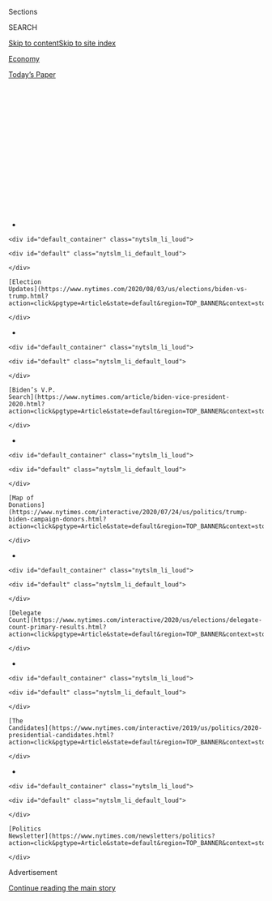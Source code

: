 <div id="app">

<div>

<div>

<div>

<div class="NYTAppHideMasthead css-1q2w90k e1suatyy0">

<div class="section css-ui9rw0 e1suatyy2">

<div class="css-eph4ug er09x8g0">

<div class="css-6n7j50">

</div>

<span class="css-1dv1kvn">Sections</span>

<div class="css-10488qs">

<span class="css-1dv1kvn">SEARCH</span>

</div>

[Skip to content](#site-content)[Skip to site
index](#site-index)

</div>

<div id="masthead-section-label" class="css-1wr3we4 eaxe0e00">

[Economy](https://www.nytimes.com/section/business/economy)

</div>

<div class="css-10698na e1huz5gh0">

</div>

</div>

<div id="masthead-bar-one" class="section hasLinks css-15hmgas e1csuq9d3">

<div class="css-uqyvli e1csuq9d0">

</div>

<div class="css-1uqjmks e1csuq9d1">

</div>

<div class="css-9e9ivx">

[](https://myaccount.nytimes.com/auth/login?response_type=cookie&client_id=vi)

</div>

<div class="css-1bvtpon e1csuq9d2">

[Today’s
Paper](https://www.nytimes.com/section/todayspaper)

</div>

</div>

</div>

</div>

<div data-aria-hidden="false">

<div id="site-content" data-role="main">

<div>

<div class="css-1aor85t" style="opacity:0.000000001;z-index:-1;visibility:hidden">

<div class="css-1hqnpie">

<div class="css-epjblv">

<span class="css-17xtcya">[Economy](/section/business/economy)</span><span class="css-x15j1o">|</span><span class="css-fwqvlz">Initial
China Trade Deal Defuses Tensions, but U.S. Still Has
Concerns</span>

</div>

<div class="css-k008qs">

<div class="css-1iwv8en">

<span class="css-18z7m18"></span>

<div>

</div>

</div>

<span class="css-1n6z4y">https://nyti.ms/2EgUm7j</span>

<div class="css-1705lsu">

<div class="css-4xjgmj">

<div class="css-4skfbu" data-role="toolbar" data-aria-label="Social Media Share buttons, Save button, and Comments Panel with current comment count" data-testid="share-tools">

  - 
  - 
  - 
  - 
    
    <div class="css-6n7j50">
    
    </div>

  - 
  - 

</div>

</div>

</div>

</div>

</div>

</div>

<div id="NYT_TOP_BANNER_REGION" class="css-13pd83m">

<div>

<div id="styln-elections-notifications-menu" class="section interactive-content interactive-size-medium css-1edisqu">

<div class="css-17ih8de interactive-body">

<div class="nytslm_innerContainer" data-aria-live="polite">

<div class="nytslm_title">

</div>

  - 
    
    <div id="default_container" class="nytslm_li_loud">
    
    <div id="default" class="nytslm_li_default_loud">
    
    </div>
    
    [Election
    Updates](https://www.nytimes.com/2020/08/03/us/elections/biden-vs-trump.html?action=click&pgtype=Article&state=default&region=TOP_BANNER&context=storylines_menu)
    
    </div>

  - 
    
    <div id="default_container" class="nytslm_li_loud">
    
    <div id="default" class="nytslm_li_default_loud">
    
    </div>
    
    [Biden’s V.P.
    Search](https://www.nytimes.com/article/biden-vice-president-2020.html?action=click&pgtype=Article&state=default&region=TOP_BANNER&context=storylines_menu)
    
    </div>

  - 
    
    <div id="default_container" class="nytslm_li_loud">
    
    <div id="default" class="nytslm_li_default_loud">
    
    </div>
    
    [Map of
    Donations](https://www.nytimes.com/interactive/2020/07/24/us/politics/trump-biden-campaign-donors.html?action=click&pgtype=Article&state=default&region=TOP_BANNER&context=storylines_menu)
    
    </div>

  - 
    
    <div id="default_container" class="nytslm_li_loud">
    
    <div id="default" class="nytslm_li_default_loud">
    
    </div>
    
    [Delegate
    Count](https://www.nytimes.com/interactive/2020/us/elections/delegate-count-primary-results.html?action=click&pgtype=Article&state=default&region=TOP_BANNER&context=storylines_menu)
    
    </div>

  - 
    
    <div id="default_container" class="nytslm_li_loud">
    
    <div id="default" class="nytslm_li_default_loud">
    
    </div>
    
    [The
    Candidates](https://www.nytimes.com/interactive/2019/us/politics/2020-presidential-candidates.html?action=click&pgtype=Article&state=default&region=TOP_BANNER&context=storylines_menu)
    
    </div>

  - 
    
    <div id="default_container" class="nytslm_li_loud">
    
    <div id="default" class="nytslm_li_default_loud">
    
    </div>
    
    [Politics
    Newsletter](https://www.nytimes.com/newsletters/politics?action=click&pgtype=Article&state=default&region=TOP_BANNER&context=storylines_menu)
    
    </div>

</div>

</div>

</div>

</div>

</div>

<div id="top-wrapper" class="css-1sy8kpn">

<div id="top-slug" class="css-l9onyx">

Advertisement

</div>

[Continue reading the main
story](#after-top)

<div class="ad top-wrapper" style="text-align:center;height:100%;display:block;min-height:250px">

<div id="top" class="place-ad" data-position="top" data-size-key="top">

</div>

</div>

<div id="after-top">

</div>

</div>

<div>

<div id="sponsor-wrapper" class="css-1hyfx7x">

<div id="sponsor-slug" class="css-19vbshk">

Supported by

</div>

[Continue reading the main
story](#after-sponsor)

<div id="sponsor" class="ad sponsor-wrapper" style="text-align:center;height:100%;display:block">

</div>

<div id="after-sponsor">

</div>

</div>

<div class="css-186x18t">

</div>

<div class="css-1vkm6nb ehdk2mb0">

# Initial China Trade Deal Defuses Tensions, but U.S. Still Has Concerns

</div>

The agreement includes a commitment by China to buy more agriculture
products and to strengthen laws protecting foreign companies operating
there.

<div class="css-79elbk" data-testid="photoviewer-wrapper">

<div class="css-z3e15g" data-testid="photoviewer-wrapper-hidden">

</div>

<div class="css-1a48zt4 ehw59r15" data-testid="photoviewer-children">

![<span class="css-16f3y1r e13ogyst0" data-aria-hidden="true">Soybean
farmed in
Louisiana.</span><span class="css-cnj6d5 e1z0qqy90" itemprop="copyrightHolder"><span class="css-1ly73wi e1tej78p0">Credit...</span><span><span>Aleksandra
Michalska/Reuters</span></span></span>](https://static01.nyt.com/images/2019/12/13/business/13dc-uschina/merlin_142267479_385cbf70-474a-4f59-970a-76b5dc00a4e0-articleLarge.jpg?quality=75&auto=webp&disable=upscale)

</div>

</div>

<div class="css-18e8msd">

<div class="css-otjvjh epjyd6m0">

<div class="css-1u9l98q ey68jwv0" data-aria-hidden="true">

[![Alan
Rappeport](https://static01.nyt.com/images/2018/06/12/multimedia/author-alan-rappeport/author-alan-rappeport-thumbLarge-v2.png
"Alan Rappeport")](https://www.nytimes.com/by/alan-rappeport)[![Ana
Swanson](https://static01.nyt.com/images/2018/12/10/multimedia/author-ana-swanson/author-ana-swanson-thumbLarge.png
"Ana Swanson")](https://www.nytimes.com/by/ana-swanson)[![Keith
Bradsher](https://static01.nyt.com/images/2018/10/08/multimedia/author-keith-bradsher/author-keith-bradsher-thumbLarge.png
"Keith Bradsher")](https://www.nytimes.com/by/keith-bradsher)[![Chris
Buckley](https://static01.nyt.com/images/2018/10/08/multimedia/author-chris-buckley/author-chris-buckley-thumbLarge.png
"Chris Buckley")](https://www.nytimes.com/by/chris-buckley)

</div>

<div class="css-1baulvz">

By [<span class="css-1baulvz" itemprop="name">Alan
Rappeport</span>](https://www.nytimes.com/by/alan-rappeport),
[<span class="css-1baulvz" itemprop="name">Ana
Swanson</span>](https://www.nytimes.com/by/ana-swanson),
[<span class="css-1baulvz" itemprop="name">Keith
Bradsher</span>](https://www.nytimes.com/by/keith-bradsher) and
[<span class="css-1baulvz last-byline" itemprop="name">Chris
Buckley</span>](https://www.nytimes.com/by/chris-buckley)

</div>

</div>

  - 
    
    <div class="css-ld3wwf e16638kd2">
    
    Dec. 13,
    2019
    
    </div>

  - 
    
    <div class="css-4xjgmj">
    
    <div class="css-d8bdto" data-role="toolbar" data-aria-label="Social Media Share buttons, Save button, and Comments Panel with current comment count" data-testid="share-tools">
    
      - 
      - 
      - 
      - 
        
        <div class="css-6n7j50">
        
        </div>
    
      - 
      - 
    
    </div>
    
    </div>

</div>

</div>

<div class="section meteredContent css-1r7ky0e" name="articleBody" itemprop="articleBody">

<div class="css-1fanzo5 StoryBodyCompanionColumn">

<div class="css-53u6y8">

WASHINGTON — When President Trump and China confirmed on Friday that
they had reached an initial trade deal, it helped defuse tensions in a
19-month trade war and avoided another round of punishing tariffs
scheduled for this weekend.

But a [trade
deal](https://www.nytimes.com/2019/12/12/business/economy/trump-china-trade-deal.html)
that took nearly two years to reach and inflicted global economic damage
in the process does little to resolve the United States’ biggest
concerns about China’s trade practices, including its use of industrial
subsidies and state-owned enterprises to dominate global industries like
steel and solar panels.

If signed, the deal [would
increase](https://ustr.gov/sites/default/files/US-China-Agreement-Fact-Sheet.pdf)
Chinese purchases of American farm and energy products, place limits on
Beijing’s ability to weaken its currency and provide greater protections
to American companies operating in China. It would also reduce some of
Mr. Trump’s tariffs and forestall new tariffs slated for Sunday.

Yet its main benefit may be to help Mr. Trump politically — allowing him
to promote large gains to American farmers devastated by the trade war,
calming anxious investors and [convincing voters before the 2020
election](https://www.nytimes.com/2019/12/06/us/politics/trump-economy-impeachment.html)
that he has lived up to his promise to get tough on China.

</div>

</div>

<div class="css-1fanzo5 StoryBodyCompanionColumn">

<div class="css-53u6y8">

“It’s a phenomenal deal,” Mr. Trump said on Friday at the White House.
“The China deal covers tremendous manufacturing, farming, a lot of
rules, regulations, a lot of things it covers. It’s a Phase 1 deal, but
a lot of big things are covered. And I say affectionately: The farmers
are going to have to go out and buy much larger tractors, because it
means a lot of business, a tremendous amount of business.”

Mr. Trump, who campaigned on rewriting the rules of global trade in
America’s favor, has spent the past two years upending diplomatic
processes that have long governed trade policy. He has pressured trading
partners by threatening to scrap existing deals and imposing more
tariffs than any other president in modern history. The United States
now has the highest tariff rate of any advanced nation, higher than even
China, India and Turkey.

Whether that approach has achieved Mr. Trump’s goal of putting “America
First” is an open question. While many credit his tough tactics with
bringing trading partners to the table, others say it has failed to
produce bigger gains than those achieved through traditional trade
negotiations, and destabilized the global economy in the
process.

<div id="NYT_MAIN_CONTENT_1_REGION" class="css-9tf9ac">

<div>

<div id="styln-nfldraft-updates-block" class="section interactive-content interactive-size-medium css-1ftcdic">

<div class="css-17ih8de interactive-body">

<div id="styln-briefing-block" data-asset-id="">

<div class="briefing-block-header-section">

# [Latest Updates: 2020 Election](https://www.nytimes.com/2020/08/03/us/elections/biden-vs-trump.html?action=click&pgtype=Article&state=default&region=MAIN_CONTENT_1&context=storylines_live_updates)

<div class="briefing-block-ts">

Updated 2020-08-04T01:23:51.312Z

</div>

</div>

  - [Trump assails mail-in voting anew, citing delays in declaring a
    winner in a New York congressional
    primary.](https://www.nytimes.com/2020/08/03/us/elections/biden-vs-trump.html?action=click&pgtype=Article&state=default&region=MAIN_CONTENT_1&context=storylines_live_updates#link-6494b448)
  - [Obama issues his first slate of 2020
    endorsements.](https://www.nytimes.com/2020/08/03/us/elections/biden-vs-trump.html?action=click&pgtype=Article&state=default&region=MAIN_CONTENT_1&context=storylines_live_updates#link-3de249e6)
  - [In a big shift, Trump is now encouraging mask-wearing in campaign
    emails.](https://www.nytimes.com/2020/08/03/us/elections/biden-vs-trump.html?action=click&pgtype=Article&state=default&region=MAIN_CONTENT_1&context=storylines_live_updates#link-54e34d20)

<div class="briefing-block-footer">

<div class="briefing-block-footer-meta">

[See more
updates](https://www.nytimes.com/2020/08/03/us/elections/biden-vs-trump.html?action=click&pgtype=Article&state=default&region=MAIN_CONTENT_1&context=storylines_live_updates)

</div>

</div>

</div>

</div>

</div>

</div>

</div>

“Pardon me if I don’t pop champagne, but aside from a cessation of
continued escalation, there is not much worth cheering,” said Scott
Kennedy, a China expert at the Center for Strategic and International
Studies. “There is still significant ambiguity about what is in the
deal, but based on what we can surmise, it is unclear if the struggles
of the past two and a half years have been worth it. The costs have been
substantial and far-reaching, the benefits narrow and ephemeral.”

The China deal was Mr. Trump’s second trade victory of the week,
after[Democrats agreed to support a revised North American Free Trade
Agreement](https://www.nytimes.com/2019/12/10/us/politics/usmca-trade-deal.html),
moving it closer to becoming law. Businesses welcomed the update of the
25-year trade pact, and tech companies in particular have praised the
agreement’s strong protections for technology.

</div>

</div>

<div class="css-1fanzo5 StoryBodyCompanionColumn">

<div class="css-53u6y8">

The pact broke ground politically, gaining the support of Democratic
lawmakers and unions that have long derided existing trade agreements
and perhaps forging a new bipartisan consensus on trade. But as with the
China deal, the United-States-Mexico-Canada Agreement is more a modest
improvement than a transformative overhaul to the economy.

In a note to clients, Gregory Daco, an economist at Oxford Economics,
called the net economic benefits of U.S.M.C.A. “negligible,” but praised
the deal for preventing a potential hit to the economy. The president
had threatened to withdraw from NAFTA entirely if his trade pact was not
advanced.

“The principal commercial benefit of both agreements appears to be the
avoidance of what would have been self-inflicted harm — tariff
escalation with China and termination of NAFTA,” said Michael J. Smart,
a managing director at Rock Creek Global Advisors, an advisory firm.

The China deal also averts what would have been an economically damaging
escalation of the trade war before the holiday season and the 2020
campaign. Mr. Trump had planned to slap 15 percent tariffs on shoes,
laptops, toys and other goods on Sunday — a move that would have
resulted in the United States taxing nearly every Chinese import and
most likely inciting more retaliation from Beijing.

The United States has now collected [more than $39
billion](https://www.cbp.gov/newsroom/stats/trade) from the tariffs
placed on $360 billion worth of Chinese goods, which Mr. Trump says
China pays but economists say falls heavily on American businesses and
consumers.

Robert Lighthizer, Mr. Trump’s top trade negotiator and one of the
administration’s biggest China hawks, said in a briefing that China had
made substantial commitments to increase purchases of American
agriculture, energy, manufacturing and services products.

China’s farm purchases are expected to grow to at least $40 billion
annually over a period of two years, while total exports of food,
energy, manufactured goods and services to China will increase by a
total of $200 billion, he said. The deal would increase protections for
American intellectual property and end China’s practice of forcing
American companies to transfer technology to Chinese partners. It would
also open Chinese markets for financial services and American exports of
beef, poultry, seafood, infant formula and pet food. Tariffs could go
back in place if China fails to live up to its commitments, he said.

</div>

</div>

<div class="css-1fanzo5 StoryBodyCompanionColumn">

<div class="css-53u6y8">

Mr. Lighthizer said he expected the deal to be signed in Washington
during the first week of January and take effect 30 days later. He
acknowledged that future phases of negotiations, which would entail some
of the bigger structural changes the United States has been seeking from
China, could still prove challenging to accomplish. During the
negotiations, the United States repeatedly pressed China to make more
transformative changes to its economy, only to be rebuffed and have the
talks nearly collapse.

“There are still a lot of outstanding issues that you’re all aware of
between the United States and China, which are very serious issues,” Mr.
Lighthizer said. “Our sense is that we’re better off doing this in
phases than to sit and make no progress at all.”

“I’m not Pollyanna,” he added. “This is going to be a very long term
issue.”

Wang Shouwen, China’s vice commerce minister, said at a news conference
in Beijing that the two sides had made “significant progress” and that
the United States would remove tariffs “phase by phase,” suggesting that
the countries had agreed to roll back more tariffs in the future when
additional agreements are reached.

Mr. Wang said that both sides had agreed to complete legal reviews as
quickly as possible and that an official signing was still being worked
out.

The Chinese government did not echo American assertions that it would
buy $50 billion of farm goods a year, saying only that purchases would
increase by a “considerable margin” to meet China’s needs for goods like
soybean and pork.

The trade war has taken a major toll on America’s farmers, who have seen
Chinese sales of soybeans, pork and other products dry up, and Mr. Trump
has consistently promised that Beijing will commit to buying $50 billion
worth of farm goods as part of a trade pact. China has resumed buying
some American products, in part because an epidemic is [ravaging the
country’s
hogs](https://www.nytimes.com/2019/04/22/business/china-pigs-african-swine-fever.html),
sending [pork prices
soaring](https://www.nytimes.com/2019/10/07/business/china-strategic-pork-reserve.html).

“I think they’ll hit $50 billion,” he said on Friday. “They’ve already
stepped it up.”

Evan S. Medeiros, a Georgetown University professor who was senior Asia
director at the National Security Council under President Barack Obama,
said the only thing of substance that had been negotiated — agricultural
purchases for tariff relief — was shallow compared with Mr. Trump’s
earlier, much grander promises.

</div>

</div>

<div class="css-1fanzo5 StoryBodyCompanionColumn">

<div class="css-53u6y8">

The other elements thrown into an announcement — currency, enforcement
of intellectual property rights and greater access by American companies
to China’s financial services sector — were changes that Beijing had
decided to push through regardless and had been working on already.
Their inclusion was “window dressing,” he said.

“The real issues we want addressed are structural barriers,” none of
which are mentioned in the deal, he said.

Investors greeted Friday’s announcement somewhat skeptically. The S\&P
500 barely budged and yields on government bonds fell, suggesting
slightly more pessimism on the outlook for growth and inflation. Prices
of key agricultural commodities such as hogs and soybeans rose. Hog
futures rose more than 1 percent. Soybeans jumped on news of the trade
deal but later pared their gains, settling about 1 percent higher on the
day.

</div>

</div>

<div style="max-width:100%;margin:0 auto">

<div class="css-17dprlf" data-id="100000004384473" data-slug="briefing-market-module" style="max-width:600px">

</div>

</div>

<div class="css-1fanzo5 StoryBodyCompanionColumn">

<div class="css-53u6y8">

Stephen Moore, the Heritage Foundation economist who advised Mr. Trump’s
2016 campaign, said that the agreement should be helpful for Mr. Trump’s
re-election prospects because the onslaught of more tariffs next year
would have been a drag on the economy.

“It’s not a huge victory for Trump in the sense of the content of the
deal,” said Mr. Moore, whom the president [considered this year for a
seat on the Federal Reserve
board](https://www.nytimes.com/2019/05/02/business/stephen-moore-fed.html).
“If this is real, and the Chinese don’t pull back again, it sets Trump
up nicely for 2020. The best thing about this is, if it happens, that it
prevents a trade war escalation.”

Alan Rappeport and Ana Swanson reported from Washington, and Keith
Bradsher and Chris Buckley from Beijing. Annie Karni and Edward Wong
contributed reporting from Washington, and Matt Phillips from New
York.

</div>

</div>

</div>

<div>

</div>

<div>

</div>

<div id="NYT_BELOW_MAIN_CONTENT_REGION">

<div>

<div id="STLYN_guide_v1_STYLN_guide_a" class="section css-l08pwh interactive-content interactive-size-medium">

<div class="css-17ih8de interactive-body">

<div class="g-story g-freebird g-max-limit" data-preview-slug="styln-scroll-guide">

</div>

<div id="g-electionguide-id" class="g-electionguide">

<div class="g-electionguide-container">

<div class="g-electionguide-wrapper">

<div class="g-electionguide-logo">

</div>

# Our 2020 Election Guide

Updated Aug. 3, 2020

  - 
    
    -----
    
    ## The Latest
    
      - President Trump again assails mail-in voting, [claiming without
        evidence that the process is plagued by
        fraud](https://www.nytimes.com/2020/08/03/us/politics/trump-mail-in-voting.html?action=click&pgtype=Article&state=default&region=BELOW_MAIN_CONTENT&context=storylines_guide).

  - 
    
    -----
    
    ## Biden’s V.P. Search
    
      - [Here are 13
        women](https://www.nytimes.com/article/biden-vice-president-2020.html?action=click&pgtype=Article&state=default&region=BELOW_MAIN_CONTENT&context=storylines_guide)
        who have been under consideration to be Joe Biden’s running
        mate, and why each might be chosen — and might not be.

  - 
    
    -----
    
    ## Keep Up With Our Coverage
    
      - Get an
        [email](https://www.nytimes.com/newsletters/politics?action=click&pgtype=Article&state=default&region=BELOW_MAIN_CONTENT&context=storylines_guide)
        recapping the day’s news
    
    <!-- end list -->
    
      - Download our mobile app on
        [iOS](https://apps.apple.com/us/app/nytimes/id284862083?ls=1&mat_click_id=5c79ae7455014fd1bd66b5610c05b8f2-20191112-16948&referrer=mat_click_id%3D5c79ae7455014fd1bd66b5610c05b8f2-20191112-16948%26link_click_id%3D722930677036718082)
        and
        [Android](http://a.localytics.com/android?id=com.nytimes.android&referrer=utm_source%3Dother_nyt_mobile_web%26utm_medium%3DWeb%2520page%26utm_term%3DGeneral%2520Mobile%2520Page%26utm_campaign%3DNYT%2520Mobile%2520General%2520Page)
        and turn on Breaking News and Politics alerts

</div>

</div>

</div>

</div>

</div>

</div>

</div>

<div>

</div>

<div>

<div id="bottom-wrapper" class="css-1ede5it">

<div id="bottom-slug" class="css-l9onyx">

Advertisement

</div>

[Continue reading the main
story](#after-bottom)

<div id="bottom" class="ad bottom-wrapper" style="text-align:center;height:100%;display:block;min-height:90px">

</div>

<div id="after-bottom">

</div>

</div>

</div>

</div>

</div>

## Site Index

<div>

</div>

## Site Information Navigation

  - [© <span>2020</span> <span>The New York Times
    Company</span>](https://help.nytimes.com/hc/en-us/articles/115014792127-Copyright-notice)

<!-- end list -->

  - [NYTCo](https://www.nytco.com/)
  - [Contact
    Us](https://help.nytimes.com/hc/en-us/articles/115015385887-Contact-Us)
  - [Work with us](https://www.nytco.com/careers/)
  - [Advertise](https://nytmediakit.com/)
  - [T Brand Studio](http://www.tbrandstudio.com/)
  - [Your Ad
    Choices](https://www.nytimes.com/privacy/cookie-policy#how-do-i-manage-trackers)
  - [Privacy](https://www.nytimes.com/privacy)
  - [Terms of
    Service](https://help.nytimes.com/hc/en-us/articles/115014893428-Terms-of-service)
  - [Terms of
    Sale](https://help.nytimes.com/hc/en-us/articles/115014893968-Terms-of-sale)
  - [Site
    Map](https://spiderbites.nytimes.com)
  - [Help](https://help.nytimes.com/hc/en-us)
  - [Subscriptions](https://www.nytimes.com/subscription?campaignId=37WXW)

</div>

</div>

</div>

</div>

